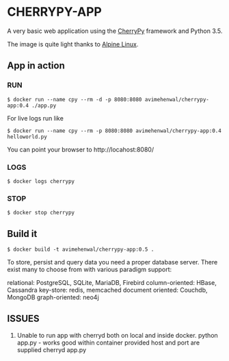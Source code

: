 # CHERRYPY-APP

A very basic web application using the
[CherryPy](http://cherrypy.org/) framework and Python 3.5.

The image is quite light thanks to
[Alpine Linux](https://hub.docker.com/r/frolvlad/alpine-python3/).


## App in action

### RUN

```
$ docker run --name cpy --rm -d -p 8080:8080 avimehenwal/cherrypy-app:0.4 ./app.py
```

For live logs run like

```
$ docker run --name cpy --rm -p 8080:8080 avimehenwal/cherrypy-app:0.4 helloworld.py
```

You can point your browser to http://locahost:8080/

### LOGS

```
$ docker logs cherrypy
```

### STOP

```
$ docker stop cherrypy
```


## Build it

```
$ docker build -t avimehenwal/cherrypy-app:0.5 .
```

To store, persist and query data you need a proper database server. There exist many to choose from with various paradigm support:

relational: PostgreSQL, SQLite, MariaDB, Firebird
column-oriented: HBase, Cassandra
key-store: redis, memcached
document oriented: Couchdb, MongoDB
graph-oriented: neo4j


## ISSUES
1. Unable to run app with cherryd both on local and inside docker. 
python app.py - works good within container provided host and port are supplied
cherryd app.py

